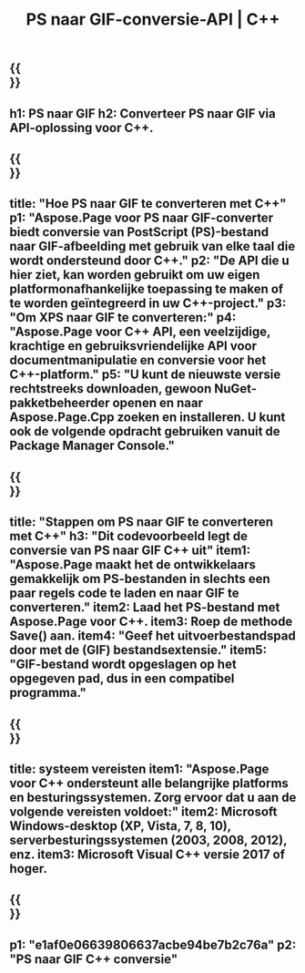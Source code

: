﻿---
translation: true
template: /_templates/_conversion-child-cpp.md
title: PS naar GIF-conversie-API | C++
url: /cpp/conversion/ps-to-gif/
description: PS naar GIF-conversie geleverd door Aspose.Page voor C++ API-oplossing. Werkt in C++ Runtime Environment voor Windows 32 bit, Windows 64 bit en Linux 64 bit.
informat: PS
outformat: GIF
otherformats: XPS EPS
---

{{<section banner>}}
---
h1: PS naar GIF
h2: Converteer PS naar GIF via API-oplossing voor C++.
---

{{<section overview>}}
---
title: "Hoe PS naar GIF te converteren met C++"
p1: "Aspose.Page voor PS naar GIF-converter biedt conversie van PostScript (PS)-bestand naar GIF-afbeelding met gebruik van elke taal die wordt ondersteund door C++."
p2: "De API die u hier ziet, kan worden gebruikt om uw eigen platformonafhankelijke toepassing te maken of te worden geïntegreerd in uw C++-project."
p3: "Om XPS naar GIF te converteren:"
p4: "Aspose.Page voor C++ API, een veelzijdige, krachtige en gebruiksvriendelijke API voor documentmanipulatie en conversie voor het C++-platform."
p5: "U kunt de nieuwste versie rechtstreeks downloaden, gewoon NuGet-pakketbeheerder openen en naar Aspose.Page.Cpp zoeken en installeren. U kunt ook de volgende opdracht gebruiken vanuit de Package Manager Console."
---

{{<section feature1>}}
---
title: "Stappen om PS naar GIF te converteren met C++"
h3: "Dit codevoorbeeld legt de conversie van PS naar GIF C++ uit"
item1: "Aspose.Page maakt het de ontwikkelaars gemakkelijk om PS-bestanden in slechts een paar regels code te laden en naar GIF te converteren."
item2: Laad het PS-bestand met Aspose.Page voor C++.
item3: Roep de methode Save() aan.
item4: "Geef het uitvoerbestandspad door met de (GIF) bestandsextensie."
item5: "GIF-bestand wordt opgeslagen op het opgegeven pad, dus in een compatibel programma."
---

{{<section feature2>}}
---
title: systeem vereisten
item1: "Aspose.Page voor C++ ondersteunt alle belangrijke platforms en besturingssystemen. Zorg ervoor dat u aan de volgende vereisten voldoet:"
item2: Microsoft Windows-desktop (XP, Vista, 7, 8, 10), serverbesturingssystemen (2003, 2008, 2012), enz.
item3: Microsoft Visual C++ versie 2017 of hoger.
---

{{<section gist>}}
---
p1: "e1af0e06639806637acbe94be7b2c76a"
p2: "PS naar GIF C++ conversie"
---
